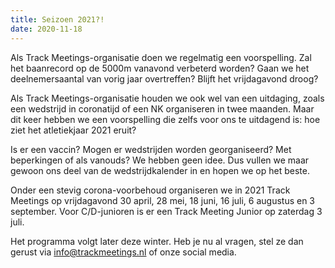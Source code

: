 ```yaml
---
title: Seizoen 2021?!
date: 2020-11-18
---
```

Als Track Meetings-organisatie doen we regelmatig een voorspelling. Zal het baanrecord op de 5000m vanavond verbeterd worden? Gaan we het deelnemersaantal van vorig jaar overtreffen? Blijft het vrijdagavond droog?

Als Track Meetings-organisatie houden we ook wel van een uitdaging, zoals een wedstrijd in coronatijd of een NK organiseren in twee maanden. Maar dit keer hebben we een voorspelling die zelfs voor ons te uitdagend is: hoe ziet het atletiekjaar 2021 eruit?

Is er een vaccin? Mogen er wedstrijden worden georganiseerd? Met beperkingen of als vanouds? We hebben geen idee. Dus vullen we maar gewoon ons deel van de wedstrijdkalender in en hopen we op het beste.

Onder een stevig corona-voorbehoud organiseren we in 2021 Track Meetings op vrijdagavond 30 april, 28 mei, 18 juni, 16 juli, 6 augustus en 3 september. Voor C/D-junioren is er een Track Meeting Junior op zaterdag 3 juli.

Het programma volgt later deze winter. Heb je nu al vragen, stel ze dan gerust via <a href="mailto:info@trackmeetings.nl" target="_blank" rel="noreferrer noopener">info@trackmeetings.nl</a> of onze social media.